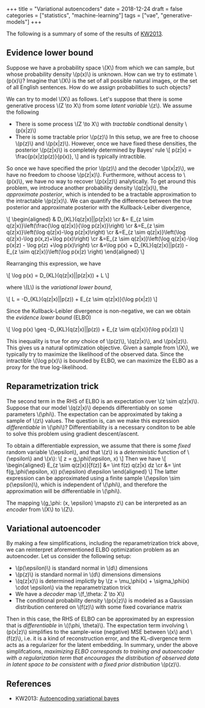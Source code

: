 +++
title = "Variational autoencoders"
date = 2018-12-24
draft = false
categories = ["statistics", "machine-learning"]
tags = ["vae", "generative-models"]
+++


The following is a summary of some of the results of [KW2013].


Evidence lower bound
-------------------------------------------------------------------------------

Suppose we have a probability space \\(X\\) from which we can sample, but whose
probability density \\(p(x)\\) is unknown. How can we try to estimate \\(p(x)\\)?
Imagine that \\(X\\) is the set of all possible natural images, or the set of all
English sentences. How do we assign probabilities to such objects?

We can try to model \\(X\\) as follows. Let's suppose that there is some generative
process \\(Z \to X\\) from some _latent variable_ \\(z\\). We assume the following
* There is some process \\(Z \to X\\) with _tractable_ condtional density
  \\(p(x|z)\\)
* There is some tractable prior \\(p(z)\\)
In this setup, we are free to choose \\(p(z)\\) and \\(p(x|z)\\). However, once we have
fixed these densities, the posterior \\(p(z|x)\\) is completely determined by Bayes'
rule
\\[ p(z|x) = \frac{p(x|z)p(z)}{p(x)}, \\]
and is typically intractible.

So once we have specified the prior \\(p(z)\\) and the decoder \\(p(x|z)\\), we have no
freedom to choose \\(p(z|x)\\). Furthermore, without access to \\(p(x)\\), we have no
way to recover \\(p(x|z)\\) analytically. To get around this problem, we introduce
another probability density \\(q(z|x)\\), the _approximate posterior_, which is
intended to be a tractable approximation to the intractable \\(p(z|x)\\). We can
quantify the difference between the true posterior and approximate posterior
with the Kullback-Leiber divergence,

\\[
\\begin{aligned}
& D_{KL}(q(z|x)||p(z|x)) \cr
&= E_{z \sim q(z|x)}\left(\frac{\log q(z|x)}{\log p(z|x)}\right) \cr
&=E_{z \sim q(z|x)}\left(\log q(z|x)-\log p(z|x)\right) \cr
&=E_{z \sim q(z|x)}\left(\log q(z|x)-\log p(x,z)+\log p(x)\right) \cr
&=E_{z \sim q(z|x)}\left(\log q(z|x)-\log p(x|z) - \log p(z) +\log p(x)\right) \cr
&=\log p(x)  + D_{KL}(q(z|x)||p(z)) - E_{z \sim q(z|x)}\left(\log p(x|z) \right)
\\end{aligned}
\\]

Rearranging this expression, we have

\\[ \log p(x) = D_{KL}(q(z|x)||p(z|x)) + L \\]

where \\(L\\) is the _variational lower bound_,

\\[ L = -D_{KL}(q(z|x)||p(z)) + E_{z \sim q(z|x)}(\log p(x|z)) \\]

Since the Kullback-Leibler divergence is non-negative, we can we obtain the
_evidence lower bound_ (ELBO)

\\[ \log p(x) \geq -D_{KL}(q(z|x)||p(z)) + E_{z \sim q(z|x)}(\log p(x|z)) \\]

This inequality is true for _any_ choice of \\(p(z)\\), \\(q(z|x)\\), and \\(p(x|z)\\). This
gives us a natural optimization objective. Given a sample from \\(X\\), we typically
try to maximize the likelihood of the observed data. Since the intractible
\\(\log p(x)\\) is bounded by ELBO, we can maximize the ELBO as a proxy for the true
log-likelihood.


Reparametrization trick
-------------------------------------------------------------------------------

The second term in the RHS of ELBO is an expectation over \\(z \sim q(z|x)\\).
Suppose that our model \\(q(z|x)\\) depends differentiably on some parameters
\\(\phi\\). The expectation can be approximated by taking a sample of \\(z\\) values.
The question is, can we make this expression _differentiable_ in \\(\phi\\)?
Differentiability is a necessary conditon to be able to solve this problem using
gradient descent/ascent.

To obtain a differentiable expression, we assume that there is some _fixed_
random variable \\(\epsilon\\), and that \\(z\\) is a _deterministic_ function of
\\(\epsilon\\) and \\(x\\):
\\[ z = g_\phi(\epsilon, x) \\]
Then we have
\\[ \\begin{aligned}
E_{z \sim q(z|x)}[f(z)]
&= \int f(z) q(z|x) dz \cr
&= \int f(g_\phi(\epsilon, x)) p(\epsilon) d\epsilon
\\end{aligned} \\]
The latter expression can be approximated using a finite sample
\\(\epsilon \sim p(\epsilon)\\), which is independent of \\(\phi\\), and therefore the
approximation will be differentiable in \\(\phi\\).

The mapping \\(g\_\phi: (x, \epsilon) \mapsto z\\) can be interpreted as an
_encoder_ from \\(X\\) to \\(Z\\).

Variational autoencoder
-------------------------------------------------------------------------------

By making a few simplifications, including the reparametrization trick above,
we can reinterpret aforementioned ELBO optimization problem as an autoencoder.
Let us consider the following setup:
* \\(p(\epsilon)\\) is standard normal in \\(d\\) dimensions
* \\(p(z)\\) is standard normal in \\(d\\) dimensions
  dimensions
* \\(q(z|x)\\) is determined implictly by
  \\(z = \mu_\phi(x) + \sigma_\phi(x) \cdot \epsilon\\) via the reparametrization
  trick
* We have a _decoder_ map \\(f_\theta: Z \to X\\)
* The conditional probability density \\(p(x|z)\\) is modeled as a Gaussian
  distribution centered on \\(f(z)\\) with some fixed covariance matrix

Then in this case, the RHS of ELBO can be approximated by an expression that
is _differentiable_ in \\((\phi, \theta)\\). The expectation term involving
\\(p(x|z)\\) simplifies to the sample-wise (negative) MSE between \\(x\\) and \\(f(z)\\),
i.e. it is a kind of reconstruction error, and the KL-divergence term acts as a
regularizer for the latent embedding. In summary, under the above
simplifcations, _maximizing ELBO corresponds to training and autoencoder with a
regularization term that encourages the distribution of observed data in latent
space to be consistent with a fixed prior distribution_ \\(p(z)\\).

References
-------------------------------------------------------------------------------
* KW2013: [Autoencoding variational bayes][KW2013]


[KW2013]: https://arxiv.org/abs/1312.6114 "Autoencoding variational Bayes"